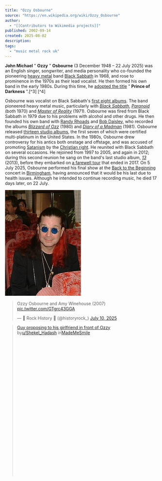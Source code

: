 ```yaml
---
title: "Ozzy Osbourne"
source: "https://en.wikipedia.org/wiki/Ozzy_Osbourne"
author:
  - "[[Contributors to Wikimedia projects]]"
published: 2002-09-14
created: 2025-08-02
description:
tags:
  - "music metal rock uk"
---
```

**John Michael** " **Ozzy** " **Osbourne** (3 December 1948 – 22 July 2025) was an English singer, songwriter, and media personality who co-founded the pioneering [heavy metal](https://en.wikipedia.org/wiki/Heavy_metal_music "Heavy metal music") band [Black Sabbath](https://en.wikipedia.org/wiki/Black_Sabbath "Black Sabbath") in 1968, and rose to prominence in the 1970s as their lead vocalist. He then formed his own band in the early 1980s. During this time, he [adopted the title](https://en.wikipedia.org/wiki/Honorific_nicknames_in_popular_music "Honorific nicknames in popular music") " **Prince of Darkness** ".[^3] [^4]

Osbourne was vocalist on Black Sabbath's [first eight albums](https://en.wikipedia.org/wiki/Black_Sabbath_discography "Black Sabbath discography"). The band pioneered heavy metal music, particularly with *[Black Sabbath](https://en.wikipedia.org/wiki/Black_Sabbath_\(album\) "Black Sabbath (album)")*, *[Paranoid](https://en.wikipedia.org/wiki/Paranoid_\(album\) "Paranoid (album)")* (both 1970) and *[Master of Reality](https://en.wikipedia.org/wiki/Master_of_Reality "Master of Reality")* (1971). Osbourne was fired from Black Sabbath in 1979 due to his problems with alcohol and other drugs. He then founded his own band with [Randy Rhoads](https://en.wikipedia.org/wiki/Randy_Rhoads "Randy Rhoads") and [Bob Daisley](https://en.wikipedia.org/wiki/Bob_Daisley "Bob Daisley"), who recorded the albums *[Blizzard of Ozz](https://en.wikipedia.org/wiki/Blizzard_of_Ozz "Blizzard of Ozz")* (1980) and *[Diary of a Madman](https://en.wikipedia.org/wiki/Diary_of_a_Madman_\(album\) "Diary of a Madman (album)")* (1981). Osbourne released [thirteen studio albums](https://en.wikipedia.org/wiki/Ozzy_Osbourne_discography "Ozzy Osbourne discography"), the first seven of which were certified multi-platinum in the United States. In the 1980s, Osbourne drew controversy for his antics both onstage and offstage, and was accused of promoting [Satanism](https://en.wikipedia.org/wiki/Satanism "Satanism") by the [Christian right](https://en.wikipedia.org/wiki/Christian_right "Christian right"). He reunited with Black Sabbath on several occasions. He rejoined from 1997 to 2005, and again in 2012; during this second reunion he sang on the band's last studio album, *[13](https://en.wikipedia.org/wiki/13_\(Black_Sabbath_album\) "13 (Black Sabbath album)")* (2013), before they embarked on [a farewell tour](https://en.wikipedia.org/wiki/The_End_Tour "The End Tour") that ended in 2017. On 5 July 2025, Osbourne performed his final show at the [Back to the Beginning](https://en.wikipedia.org/wiki/Back_to_the_Beginning "Back to the Beginning") concert in [Birmingham](https://en.wikipedia.org/wiki/Birmingham "Birmingham"), having announced that it would be his last due to health issues. Although he intended to continue recording music, he died 17 days later, on 22 July.  


![Ozzy](../../assets/img/3d37d55b74d5f64647fc74ee200b9ffc_MD5.webp)

<!-- Ozzy and Amy -->
<blockquote class="twitter-tweet"><p lang="en" dir="ltr">Ozzy Osbourne and Amy Winehouse (2007) <a href="https://t.co/GTgrc43GGA">pic.twitter.com/GTgrc43GGA</a></p>&mdash; 🎸 Rock History 🎸 (@historyrock_) <a href="https://twitter.com/historyrock_/status/1943453452585308428?ref_src=twsrc%5Etfw">July 10, 2025</a></blockquote> <script async src="https://platform.twitter.com/widgets.js" charset="utf-8"></script>

<!-- Ozzy Marriage -->
<blockquote class="reddit-embed-bq" style="height:500px" data-embed-theme="dark" data-embed-height="739"><a href="https://www.reddit.com/r/MadeMeSmile/comments/1mbejmn/guy_proposing_to_his_girlfriend_in_front_of_ozzy/">Guy proposing to his girlfriend in front of Ozzy</a><br> by<a href="https://www.reddit.com/user/Shekel_Hadash/">u/Shekel_Hadash</a> in<a href="https://www.reddit.com/r/MadeMeSmile/">MadeMeSmile</a></blockquote><script async="" src="https://embed.reddit.com/widgets.js" charset="UTF-8"></script>